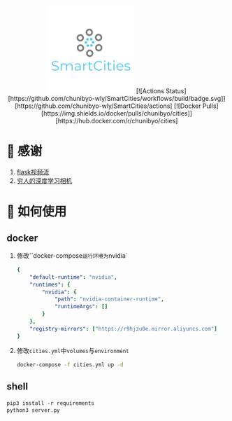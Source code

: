 <div align="center">
<img src="img/logo.png" alt="">
[![Actions Status][https://github.com/chunibyo-wly/SmartCities/workflows/build/badge.svg]][https://github.com/chunibyo-wly/SmartCities/actions]
[![Docker Pulls][https://img.shields.io/docker/pulls/chunibyo/cities]][https://hub.docker.com/r/chunibyo/cities]
</div>

# :jack_o_lantern: 感谢

1. [flask视频流](https://github.com/miguelgrinberg/flask-video-streaming)
2. [穷人的深度学习相机](https://github.com/burningion/poor-mans-deep-learning-camera)

# :panda_face: 如何使用

## docker

1. 修改``docker-compose`运行环境为`nvidia`

   ```yml
   {
       "default-runtime": "nvidia",
       "runtimes": {
           "nvidia": {
               "path": "nvidia-container-runtime",
               "runtimeArgs": []
           }
       },
       "registry-mirrors": ["https://r9hjzu0e.mirror.aliyuncs.com"]
   }
   ```

2. 修改`cities.yml`中`volumes`与`environment`

    ```bash
    docker-compose -f cities.yml up -d
    ```

## shell

```shell
pip3 install -r requirements
python3 server.py
```



